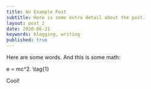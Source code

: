 ```yaml
---
title: An Example Post
subtitle: Here is some extra detail about the post.
layout: post_2
date: 2020-06-21
keywords: blogging, writing
published: true
---
```


Here are some words. And this is some math:

<!-- {% katexmm %}
$$ -->
e = mc^2. \tag{1}
<!-- $$
{% endkatexmm %} -->

Cool!